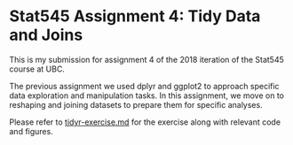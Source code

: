 # Stat545 Assignment 4: Tidy Data and Joins

This is my submission for assignment 4 of the 2018 iteration of the Stat545 course at UBC.

The previous assignment we used dplyr and ggplot2 to approach specific data exploration and manipulation tasks. In this assignment, we move on to reshaping and joining datasets to prepare them for specific analyses.

Please refer to [tidyr-exercise.md](https://github.com/STAT545-UBC-students/hw04-shreeramsenthi/blob/master/tidyr-exercise.md) for the exercise along with relevant code and figures.
